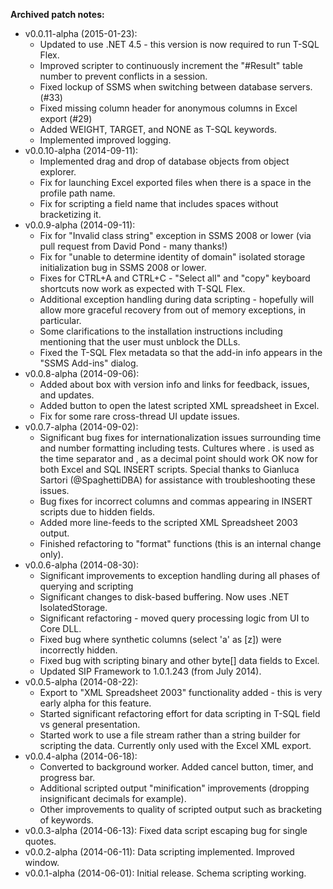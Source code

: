 
**Archived patch notes:**
  * v0.0.11-alpha (2015-01-23):
      * Updated to use .NET 4.5 - this version is now required to run T-SQL Flex.
	  * Improved scripter to continuously increment the "#Result" table number to prevent conflicts in a session.
      * Fixed lockup of SSMS when switching between database servers. (#33)
      * Fixed missing column header for anonymous columns in Excel export (#29)
	  * Added WEIGHT, TARGET, and NONE as T-SQL keywords.
      * Implemented improved logging.
  * v0.0.10-alpha (2014-09-11):
      * Implemented drag and drop of database objects from object explorer.
      * Fix for launching Excel exported files when there is a space in the profile path name.
      * Fix for scripting a field name that includes spaces without bracketizing it.
  * v0.0.9-alpha (2014-09-11):
      * Fix for "Invalid class string" exception in SSMS 2008 or lower (via pull request from David Pond - many thanks!)
      * Fix for "unable to determine identity of domain" isolated storage initialization bug in SSMS 2008 or lower.
      * Fixes for CTRL+A and CTRL+C - "Select all" and "copy" keyboard shortcuts now work as expected with T-SQL Flex.
      * Additional exception handling during data scripting - hopefully will allow more graceful recovery from out of memory exceptions, in particular.
      * Some clarifications to the installation instructions including mentioning that the user must unblock the DLLs.
      * Fixed the T-SQL Flex metadata so that the add-in info appears in the "SSMS Add-ins" dialog.
  * v0.0.8-alpha (2014-09-06):
      * Added about box with version info and links for feedback, issues, and updates.
	  * Added button to open the latest scripted XML spreadsheet in Excel.
	  * Fix for some rare cross-thread UI update issues.
  * v0.0.7-alpha (2014-09-02):
      * Significant bug fixes for internationalization issues surrounding time and number formatting including tests.  Cultures where . is used as the time separator and , as a decimal point should work OK now for both Excel and SQL INSERT scripts.  Special thanks to Gianluca Sartori (@SpaghettiDBA) for assistance with troubleshooting these issues.
	  * Bug fixes for incorrect columns and commas appearing in INSERT scripts due to hidden fields.
	  * Added more line-feeds to the scripted XML Spreadsheet 2003 output.
	  * Finished refactoring to "format" functions (this is an internal change only).
  * v0.0.6-alpha (2014-08-30):
      * Significant improvements to exception handling during all phases of querying and scripting
	  * Significant changes to disk-based buffering.  Now uses .NET IsolatedStorage.
	  * Significant refactoring - moved query processing logic from UI to Core DLL.
	  * Fixed bug where synthetic columns (select 'a' as [z]) were incorrectly hidden.
	  * Fixed bug with scripting binary and other byte[] data fields to Excel.
	  * Updated SIP Framework to 1.0.1.243 (from July 2014).
  * v0.0.5-alpha (2014-08-22):
      * Export to "XML Spreadsheet 2003" functionality added - this is very early alpha for this feature.
      * Started significant refactoring effort for data scripting in T-SQL field vs general presentation.
      * Started work to use a file stream rather than a string builder for scripting the data.  Currently only used with the Excel XML export.
  * v0.0.4-alpha (2014-06-18):
      * Converted to background worker.  Added cancel button, timer, and progress bar.
	  * Additional scripted output "minification" improvements (dropping insignificant decimals for example).
	  * Other improvements to quality of scripted output such as bracketing of keywords.
  * v0.0.3-alpha (2014-06-13): Fixed data script escaping bug for single quotes.
  * v0.0.2-alpha (2014-06-11): Data scripting implemented.  Improved window.
  * v0.0.1-alpha (2014-06-01): Initial release.  Schema scripting working.
